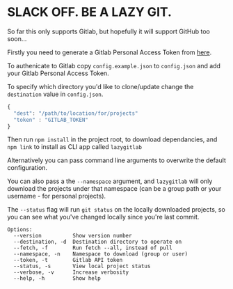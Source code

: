 # SLACK OFF. BE A LAZY GIT.

So far this only supports Gitlab, but hopefully it will support GitHub too
soon...

Firstly you need to generate a Gitlab Personal Access Token from
[here](https://gitlab.com/profile/personal_access_tokens).

To authenicate to Gitlab copy `config.example.json` to `config.json` and add your
Gitlab Personal Access Token.

To specify which directory you'd like to clone/update change the `destination`
value in `config.json`.

```javascript
{
  "dest": "/path/to/location/for/projects"
  "token" : "GITLAB_TOKEN"
}
```

Then run `npm install` in the project root, to download dependancies, and `npm
link` to install as CLI app called `lazygitlab`

Alternatively you can pass command line arguments to overwrite the default
configuration.

You can also pass a the `--namespace` argument, and `lazygitlab` will only
download the projects under that namespace (can be a group path or your
username - for personal projects).

The `--status` flag will run `git status` on the locally downloaded projects,
so you can see what you've changed locally since you're last commit.

``` shell
Options:
  --version          Show version number
  --destination, -d  Destination directory to operate on
  --fetch, -f        Run fetch --all, instead of pull
  --namespace, -n    Namespace to download (group or user)
  --token, -t        Gitlab API token
  --status, -s       View local project status
  --verbose, -v      Increase verbosity
  --help, -h         Show help
```
